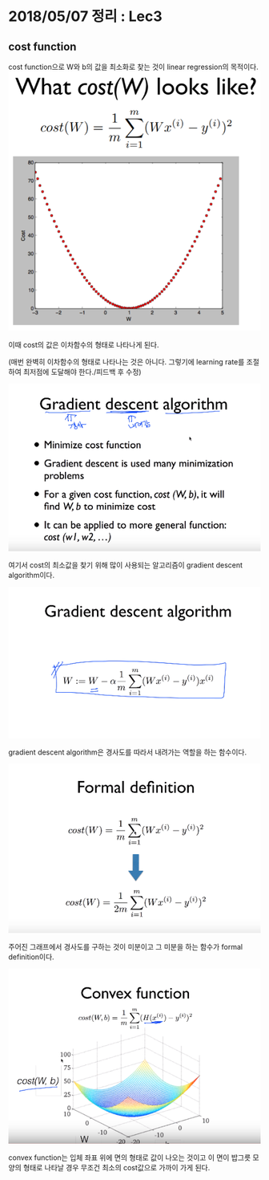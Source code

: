 # 2018/05/07 정리 : Lec3
## cost function

cost function으로 W와 b의 값을 최소화로 찾는 것이 linear regression의 목적이다.
![](https://github.com/MoDeep/1st-Grade-Study/blob/master/Summaries/Yoonsu/images/lec3_1.PNG?raw=true)

이때 cost의 값은 이차함수의 형태로 나타나게 된다.

(매번 완벽히 이차함수의 형태로 나타나는 것은 아니다. 
그렇기에 learning rate를 조절하여 최저점에 도달해야 한다./피드백 후 수정) 


![](https://github.com/MoDeep/1st-Grade-Study/blob/master/Summaries/Yoonsu/images/lec3_2.PNG?raw=ture)

여기서 cost의 최소값을 찾기 위해 많이 사용되는 알고리즘이 gradient descent algorithm이다.

![](https://github.com/MoDeep/1st-Grade-Study/blob/master/Summaries/Yoonsu/images/lec3_4.PNG?raw=ture)

gradient descent algorithm은 경사도를 따라서 내려가는 역할을 하는 함수이다.


![](https://github.com/MoDeep/1st-Grade-Study/blob/master/Summaries/Yoonsu/images/lec3_3.PNG?raw=ture)

주어진 그래프에서 경사도를 구하는 것이 미분이고 그 미분을 하는 함수가 formal definition이다.

![](https://github.com/MoDeep/1st-Grade-Study/blob/master/Summaries/Yoonsu/images/lec3_5.PNG?raw=ture)

convex function는
입체 좌표 위에 면의 형태로 값이 나오는 것이고 이 면이 
밥그릇 모양의 형태로 나타날 경우 무조건 최소의 cost값으로 가까이 가게 된다.


